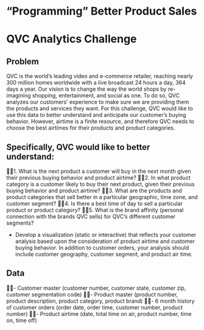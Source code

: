 # “Programming” Better Product Sales
# QVC Analytics Challenge

## Problem
QVC is the world’s leading video and e-commerce retailer, reaching nearly 300 million homes worldwide with a live broadcast 24 hours a day, 
364 days a year. Our vision is to change the way the world shops by re-imagining shopping, entertainment, and social as one. 
To do so, QVC analyzes our customers’ experience to make sure we are providing them the products and services they want.
For this challenge, QVC would like to use this data to better understand and anticipate our customer’s buying behavior. 
However, airtime is a finite resource, and therefore QVC needs to choose the best airtimes for their products and product categories.

## Specifically, QVC would like to better understand:
1. What is the next product a customer will buy in the next month given their previous buying behavior and product airtime?
2. In what product category is a customer likely to buy their next product, given their previous buying behavior and product airtime?
3. What are the products and product categories that sell better in a particular geographic, time zone, and customer segment?
4. Is there a best time of day to sell a particular product or product category?
5. What is the brand affinity (personal connection with the brands QVC sells) for QVC’s different customer segments?
 - Develop a visualization (static or interactive) that reflects your customer analysis based upon the consideration of product airtime and customer buying behavior. In addition to customer orders, your analysis should include customer geography, customer segment, and product air time.

## Data
- Customer master (customer number, customer state, customer zip, customer segmentation code)
- Product master (product number, product description, product category, product brand)
- 6 month history of customer orders (order date, order time, customer number, product number)
- Product airtime (date, total time on air, product number, time on, time off)